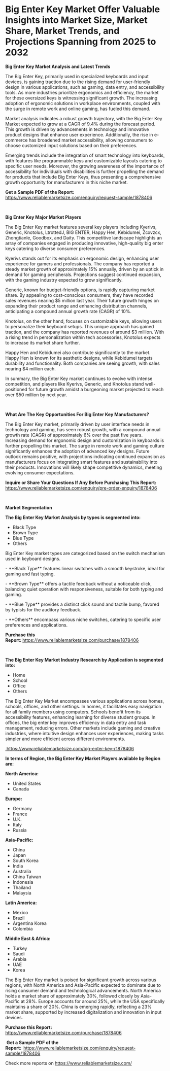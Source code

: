 <p><h1>Big Enter Key Market Offer Valuable Insights into Market Size, Market Share, Market Trends, and Projections Spanning from 2025 to 2032</h1></p><p><strong>Big Enter Key Market Analysis and Latest Trends</strong></p>
<p><p>The Big Enter Key, primarily used in specialized keyboards and input devices, is gaining traction due to the rising demand for user-friendly design in various applications, such as gaming, data entry, and accessibility tools. As more industries prioritize ergonomics and efficiency, the market for these oversized keys is witnessing significant growth. The increasing adoption of ergonomic solutions in workplace environments, coupled with the surge in remote work and online gaming, has fueled this demand.</p><p>Market analysis indicates a robust growth trajectory, with the Big Enter Key Market expected to grow at a CAGR of 9.4% during the forecast period. This growth is driven by advancements in technology and innovative product designs that enhance user experience. Additionally, the rise in e-commerce has broadened market accessibility, allowing consumers to choose customized input solutions based on their preferences. </p><p>Emerging trends include the integration of smart technology into keyboards, with features like programmable keys and customizable layouts catering to specific user needs. Moreover, the growing awareness of the importance of accessibility for individuals with disabilities is further propelling the demand for products that include Big Enter Keys, thus presenting a comprehensive growth opportunity for manufacturers in this niche market.</p></p>
<p><strong>Get a Sample PDF of the Report:&nbsp;</strong> <a href="https://www.reliablemarketsize.com/enquiry/request-sample/1878406?utm_campaign=2392&utm_medium=2&utm_source=Github&utm_content=ia&utm_term=08022025&utm_id=big-enter-key">https://www.reliablemarketsize.com/enquiry/request-sample/1878406</a></p>
<p>&nbsp;</p>
<p><strong>Big Enter Key Major Market Players</strong></p>
<p><p>The Big Enter Key market features several key players including Kyerivs, Generic, Knotolus, LtrottedJ, BIG ENTER, Happy Hen, Kebidumei, Zcxvzcx, Zhongtianle, Goodbox, and Daity. This competitive landscape highlights an array of companies engaged in producing innovative, high-quality big enter keys catering to diverse consumer preferences.</p><p>Kyerivs stands out for its emphasis on ergonomic design, enhancing user experience for gamers and professionals. The company has reported a steady market growth of approximately 15% annually, driven by an uptick in demand for gaming peripherals. Projections suggest continued expansion, with the gaming industry expected to grow significantly.</p><p>Generic, known for budget-friendly options, is rapidly capturing market share. By appealing to cost-conscious consumers, they have recorded sales revenues nearing $5 million last year. Their future growth hinges on expanding their product range and enhancing distribution channels, anticipating a compound annual growth rate (CAGR) of 10%.</p><p>Knotolus, on the other hand, focuses on customizable keys, allowing users to personalize their keyboard setups. This unique approach has gained traction, and the company has reported revenues of around $3 million. With a rising trend in personalization within tech accessories, Knotolus expects to increase its market share further.</p><p>Happy Hen and Kebidumei also contribute significantly to the market. Happy Hen is known for its aesthetic designs, while Kebidumei targets durability and functionality. Both companies are seeing growth, with sales nearing $4 million each.</p><p>In summary, the Big Enter Key market continues to evolve with intense competition, and players like Kyerivs, Generic, and Knotolus stand well-positioned for future growth amidst a burgeoning market projected to reach over $50 million by next year.</p></p>
<p>&nbsp;</p>
<p><strong>What Are The Key Opportunities For Big Enter Key Manufacturers?</strong></p>
<p><p>The Big Enter Key market, primarily driven by user interface needs in technology and gaming, has seen robust growth, with a compound annual growth rate (CAGR) of approximately 6% over the past five years. Increasing demand for ergonomic design and customization in keyboards is further propelling this market. The surge in remote work and gaming culture significantly enhances the adoption of advanced key designs. Future outlook remains positive, with projections indicating continued expansion as manufacturers focus on integrating smart features and sustainability into their products. Innovations will likely shape competitive dynamics, meeting evolving consumer expectations.</p></p>
<p><strong>Inquire or Share Your Questions If Any Before Purchasing This Report:</strong> <a href="https://www.reliablemarketsize.com/enquiry/pre-order-enquiry/1878406?utm_campaign=2392&utm_medium=2&utm_source=Github&utm_content=ia&utm_term=08022025&utm_id=big-enter-key">https://www.reliablemarketsize.com/enquiry/pre-order-enquiry/1878406</a></p>
<p>&nbsp;</p>
<p><strong>Market Segmentation</strong></p>
<p><strong>The Big Enter Key Market Analysis by types is segmented into:</strong></p>
<p><ul><li>Black Type</li><li>Brown Type</li><li>Blue Type</li><li>Others</li></ul></p>
<p><p>Big Enter Key market types are categorized based on the switch mechanism used in keyboard designs. </p><p>- **Black Type** features linear switches with a smooth keystroke, ideal for gaming and fast typing.</p><p>- **Brown Type** offers a tactile feedback without a noticeable click, balancing quiet operation with responsiveness, suitable for both typing and gaming.</p><p>- **Blue Type** provides a distinct click sound and tactile bump, favored by typists for the auditory feedback.</p><p>- **Others** encompass various niche switches, catering to specific user preferences and applications.</p></p>
<p><strong>Purchase this Report:&nbsp;</strong><a href="https://www.reliablemarketsize.com/purchase/1878406?utm_campaign=2392&utm_medium=2&utm_source=Github&utm_content=ia&utm_term=08022025&utm_id=big-enter-key">https://www.reliablemarketsize.com/purchase/1878406</a></p>
<p>&nbsp;</p>
<p><strong>The Big Enter Key Market Industry Research by Application is segmented into:</strong></p>
<p><ul><li>Home</li><li>School</li><li>Office</li><li>Others</li></ul></p>
<p><p>The Big Enter Key Market encompasses various applications across homes, schools, offices, and other settings. In homes, it facilitates easy navigation for all family members using computers. Schools benefit from its accessibility features, enhancing learning for diverse student groups. In offices, the big enter key improves efficiency in data entry and task management, reducing errors. Other markets include gaming and creative industries, where intuitive design enhances user experiences, making tasks simpler and more efficient across different environments.</p></p>
<p><a href="https://www.reliablemarketsize.com/big-enter-key-r1878406?utm_campaign=2392&utm_medium=2&utm_source=Github&utm_content=ia&utm_term=08022025&utm_id=big-enter-key">&nbsp;https://www.reliablemarketsize.com/big-enter-key-r1878406</a></p>
<p><strong>In terms of Region, the Big Enter Key Market Players available by Region are:</strong></p>
<p>
    <p> <strong> North America: </strong>
        <ul>
            <li>United States</li>
            <li>Canada</li>
        </ul>
        </p> 
    <p> <strong> Europe: </strong>
        <ul>
            <li>Germany</li>
            <li>France</li>
            <li>U.K.</li>
            <li>Italy</li>
            <li>Russia</li>
        </ul>
        </p> 
    <p> <strong> Asia-Pacific: </strong>
        <ul>
            <li>China</li>
            <li>Japan</li>
            <li>South Korea</li>
            <li>India</li>
            <li>Australia</li>
            <li>China Taiwan</li>
            <li>Indonesia</li>
            <li>Thailand</li>
            <li>Malaysia</li>
        </ul>
        </p> 
    <p> <strong> Latin America: </strong>
        <ul>
            <li>Mexico</li>
            <li>Brazil</li>
            <li>Argentina Korea</li>
            <li>Colombia</li>
        </ul>
        </p> 
    <p> <strong> Middle East & Africa: </strong>
        <ul>
            <li>Turkey</li>
            <li>Saudi</li>
            <li>Arabia</li>
            <li>UAE</li>
            <li>Korea</li>
        </ul>
    </p>
    </p>
<p><p>The Big Enter Key market is poised for significant growth across various regions, with North America and Asia-Pacific expected to dominate due to rising consumer demand and technological advancements. North America holds a market share of approximately 30%, followed closely by Asia-Pacific at 28%. Europe accounts for around 25%, while the USA specifically maintains a share of 20%. China is emerging rapidly, reflecting a 23% market share, supported by increased digitalization and innovation in input devices.</p></p>
<p><strong>Purchase this Report: </strong><a href="https://www.reliablemarketsize.com/purchase/1878406?utm_campaign=2392&utm_medium=2&utm_source=Github&utm_content=ia&utm_term=08022025&utm_id=big-enter-key">https://www.reliablemarketsize.com/purchase/1878406</a></p>
<p>&nbsp;<strong>Get a Sample PDF of the Report:&nbsp;&nbsp;</strong><a href="https://www.reliablemarketsize.com/enquiry/request-sample/1878406?utm_campaign=2392&utm_medium=2&utm_source=Github&utm_content=ia&utm_term=08022025&utm_id=big-enter-key">https://www.reliablemarketsize.com/enquiry/request-sample/1878406</a></p>
<p><strong></strong></p>
<p>Check more reports on <a href="https://www.reliablemarketsize.com/?utm_campaign=2392&utm_medium=2&utm_source=Github&utm_content=ia&utm_term=08022025&utm_id=big-enter-key">https://www.reliablemarketsize.com/</a></p>